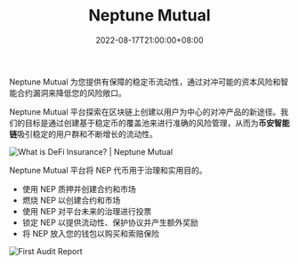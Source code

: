 ﻿---
title: "Neptune Mutual"
description: "Neptune Mutual 为您提供有保障的稳定币流动性，通过对冲可能的资本风险和智能合约漏洞来降低您的风险敞口。"
date: 2022-08-17T21:00:00+08:00
lastmod: 2022-08-17T17:00:00+08:00
draft: false
authors: ["Cindy"]
featuredImage: "neptune-mutual.png"
tags: ["DeFi","Neptune Mutual"]
categories: ["nfts"]
nfts: ["DeFi"]
blockchain: "BSC"
website: "https://neptunemutual.com/"
twitter: "https://twitter.com/neptunemutual"
discord: "https://discord.com/login?redirect_to=%2Fchannels%2F846975061163900938%2F846975063193550890"
telegram: "https://t.me/neptunemutual"
github: "https://github.com/neptune-mutual"
youtube: "https://www.youtube.com/c/NeptuneMutual"
twitch: "https://twitter.com/neptunemutual"
facebook: ""
instagram: ""
reddit: "https://www.reddit.com/r/NeptuneMutual/"
medium: "https://neptunemutual.medium.com/"
steam: ""
gitbook: ""
googleplay: "https://play.google.com/store/apps/details?id=app.neptunefin.neptunefinancial&hl=zh&gl=US"
appstore: ""
status: "Live"
weight: 
lightgallery: true
toc: true
pinned: false
recommend: false
recommend1: false
---
Neptune Mutual 为您提供有保障的稳定币流动性，通过对冲可能的资本风险和智能合约漏洞来降低您的风险敞口。

Neptune Mutual 平台探索在区块链上创建以用户为中心的对冲产品的新途径。我们的目标是通过创建基于稳定币的覆盖池来进行准确的风险管理，从而为**币安智能链**吸引稳定的用户群和不断增长的流动性。

![What is DeFi Insurance?  | Neptune Mutual](https://blog.neptunemutual.com/content/images/size/w1200/2022/08/Defi-Insurance-1.png)

Neptune Mutual 平台将 NEP 代币用于治理和实用目的。

- 使用 NEP 质押并创建合约和市场
- 燃烧 NEP 以创建合约和市场
- 使用 NEP 对平台未来的治理进行投票
- 锁定 NEP 以提供流动性、保护协议并产生额外奖励
- 将 NEP 放入您的钱包以购买和索赔保险

![First Audit Report](https://blog.neptunemutual.com/content/images/size/w1200/2022/08/Medium-Graphics_Audit_0812-11.jpeg)